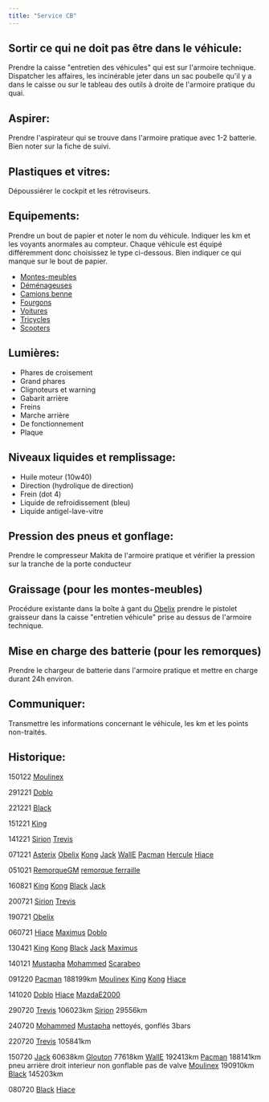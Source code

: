 ```yaml
---
title: "Service CB"
---
```


## Sortir ce qui ne doit pas être dans le véhicule:
Prendre la caisse "entretien des véhicules" qui est sur l'armoire technique. Dispatcher les affaires, les incinérable jeter dans un sac poubelle qu'il y a dans le caisse ou sur le tableau des outils à droite de l'armoire pratique du quai.
## Aspirer:
Prendre l'aspirateur qui se trouve dans l'armoire pratique avec 1-2 batterie. Bien noter sur la fiche de suivi.
## Plastiques et vitres:
Dépoussiérer le cockpit et les rétroviseurs.
## Equipements:
Prendre un bout de papier et noter le nom du véhicule. Indiquer les km et les voyants anormales au compteur. Chaque véhicule est équipé différemment donc choisissez le type ci-dessous. Bien indiquer ce qui manque sur le bout de papier.
- [Montes-meubles](notes/equipements/vehicules/C_MontesMeubles.md)
- [Déménageuses](notes/equipements/vehicules/C_Demenageuses.md)
- [Camions benne](notes/equipements/vehicules/C_CamionsBenne.md)
- [Fourgons](notes/equipements/vehicules/C_Fourgons.md)
- [Voitures](notes/equipements/vehicules/C_Voitures.md)
- [Tricycles](notes/equipements/vehicules/C_KyburzDXP.md)
- [Scooters](notes/equipements/vehicules/C_Scooters.md)
## Lumières:
- Phares de croisement
- Grand phares
- Clignoteurs et warning
- Gabarit arrière
- Freins
- Marche arrière
- De fonctionnement
- Plaque
## Niveaux liquides et remplissage:
- Huile moteur (10w40)
- Direction (hydrolique de direction)
- Frein (dot 4)
- Liquide de refroidissement (bleu)
- Liquide antigel-lave-vitre 
## Pression des pneus et gonflage:
Prendre le compresseur Makita de l'armoire pratique et vérifier la pression sur la tranche de la porte conducteur
## Graissage (pour les montes-meubles)
Procédure existante dans la boîte à gant du [Obelix](notes/equipements/vehicules/Obelix.md) prendre le pistolet graisseur dans la caisse "entretien véhicule" prise au dessus de l'armoire technique.
## Mise en charge des batterie (pour les remorques)
Prendre le chargeur de batterie dans l'armoire pratique et mettre en charge durant 24h environ.
## Communiquer:
Transmettre les informations concernant le véhicule, les km et les points non-traités.
## Historique:
150122 [Moulinex](notes/equipements/vehicules/Moulinex.md)

291221 [Doblo](notes/equipements/vehicules/Doblo.md)

221221 [Black](notes/equipements/vehicules/Black.md)

151221 [King](notes/equipements/vehicules/King.md) 

141221 [Sirion](notes/equipements/vehicules/Sirion.md) [Trevis](notes/equipements/vehicules/Trevis.md)

071221 [Asterix](notes/equipements/vehicules/Asterix.md) [Obelix](notes/equipements/vehicules/Obelix.md) [Kong](notes/equipements/vehicules/Kong.md) [Jack](notes/equipements/vehicules/Jack.md) [WallE](notes/equipements/vehicules/WallE.md) [Pacman](notes/equipements/vehicules/Pacman.md) [Hercule](notes/equipements/vehicules/Hercule.md) [Hiace](notes/equipements/vehicules/Hiace.md)

051021 [RemorqueGM](notes/equipements/vehicules/RemorqueGM.md) [remorque ferraille](notes/equipements/vehicules/remorque%20ferraille.md)

160821 [King](notes/equipements/vehicules/King.md) [Kong](notes/equipements/vehicules/Kong.md) [Black](notes/equipements/vehicules/Black.md) [Jack](notes/equipements/vehicules/Jack.md)

200721 [Sirion](notes/equipements/vehicules/Sirion.md) [Trevis](notes/equipements/vehicules/Trevis.md)

190721 [Obelix](notes/equipements/vehicules/Obelix.md)

060721 [Hiace](notes/equipements/vehicules/Hiace.md) [Maximus](notes/equipements/vehicules/Maximus.md) [Doblo](notes/equipements/vehicules/Doblo.md)

130421 [King](notes/equipements/vehicules/King.md) [Kong](notes/equipements/vehicules/Kong.md) [Black](notes/equipements/vehicules/Black.md) [Jack](notes/equipements/vehicules/Jack.md) [Maximus](notes/equipements/vehicules/Maximus.md)

140121 [Mustapha](notes/equipements/vehicules/Mustapha.md) [Mohammed](notes/equipements/vehicules/Mohammed.md) [Scarabeo](notes/equipements/vehicules/Scarabeo.md)

091220 [Pacman](notes/equipements/vehicules/Pacman.md) 188199km [Moulinex](notes/equipements/vehicules/Moulinex.md) [King](notes/equipements/vehicules/King.md) [Kong](notes/equipements/vehicules/Kong.md) [Hiace](notes/equipements/vehicules/Hiace.md) 

141020 [Doblo](notes/equipements/vehicules/Doblo.md) [Hiace](notes/equipements/vehicules/Hiace.md) [MazdaE2000](notes/equipements/vehicules/MazdaE2000.md) 

290720 [Trevis](notes/equipements/vehicules/Trevis.md) 106023km [Sirion](notes/equipements/vehicules/Sirion.md) 29556km

240720 [Mohammed](notes/equipements/vehicules/Mohammed.md) [Mustapha](notes/equipements/vehicules/Mustapha.md) nettoyés, gonflés 3bars

220720 [Trevis](notes/equipements/vehicules/Trevis.md) 105841km

150720 [Jack](notes/equipements/vehicules/Jack.md) 60638km [Glouton](notes/equipements/vehicules/Glouton.md) 77618km [WallE](notes/equipements/vehicules/WallE.md) 192413km [Pacman](notes/equipements/vehicules/Pacman.md) 188141km pneu arrière droit interieur non gonflable pas de valve [Moulinex](notes/equipements/vehicules/Moulinex.md) 190910km [Black](notes/equipements/vehicules/Black.md) 145203km

080720 [Black](notes/equipements/vehicules/Black.md) [Hiace](notes/equipements/vehicules/Hiace.md)